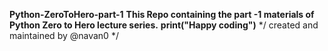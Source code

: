 **Python-ZeroToHero-part-1**
**This Repo containing the part -1 materials of Python Zero to Hero lecture series.**
**print("Happy coding")**
*/ created and maintained by @navan0 */
